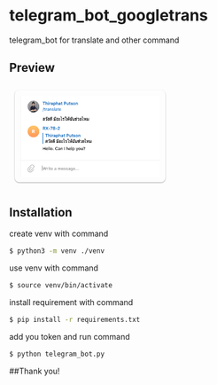 # telegram_bot_googletrans

telegram_bot for translate and other command

## Preview

<img style='box-shadow: 0 1px 3px rgba(0, 0, 0, 0.12), 0 1px 2px rgba(0, 0, 0, 0.24);padding:10px;width:50%;margin:10px;border-radius:8px' src="preview.png" alt="info"/>

## Installation

create venv with command

```bash
$ python3 -m venv ./venv
```

use venv with command

```bash
$ source venv/bin/activate
```

install requirement with command

```bash
$ pip install -r requirements.txt
```

add you token and run command

```bash
$ python telegram_bot.py
```

##Thank you!
